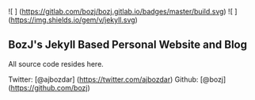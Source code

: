 ![ ] (https://gitlab.com/bozj/bozj.gitlab.io/badges/master/build.svg) ![ ] (https://img.shields.io/gem/v/jekyll.svg)

## BozJ's Jekyll Based Personal Website and Blog

All source code resides here.

Twitter: [@ajbozdar] (https://twitter.com/ajbozdar)
Github: [@bozj] (https://github.com/bozj)
